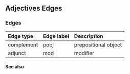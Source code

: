 ## Adjectives Edges ##

### Edges ###

| Edge type | Edge label | Description |
|:----------|:-----------|:------------|
| complement | pobj       | prepositional object |
| adjunct   | mod        | modifier    |


#### See also ####

